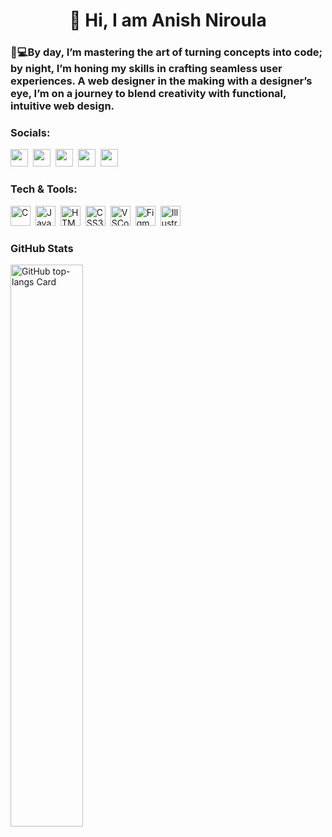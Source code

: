 <div id="toc">
  <ul align="center" style="list-style: none">
    <summary>
      <h1>
        👋 Hi, I am Anish Niroula
      </h1>
    </summary>
  </ul>
</div>

 **<h3 align="left">🎨💻By day, I’m mastering the art of turning concepts into code; by night, I’m honing my skills in crafting seamless user experiences. A web designer in the making with a designer’s eye, I’m on a journey to blend creativity with functional, intuitive web design.</h3>**
 
**<h3 align="left">Socials:</h3>** 
<p align="left"><a href="https://www.linkedin.com/in/anishniroula" target="_blank"><img src="https://img.shields.io/badge/LinkedIn-0077B5?style=for-the-badge&logo=linkedin&logoColor=white" height="28" style="margin-right: 4px"></a> <a href="https://www.instagram.com/anishniroulaxyz" target="_blank"><img src="https://img.shields.io/badge/Instagram-E4405F?style=for-the-badge&logo=instagram&logoColor=white" height="28" style="margin-right: 4px"></a> <a href="https://www.facebook.com/anishniroulaxyz" target="_blank"><img src="https://img.shields.io/badge/Facebook-1877F2?style=for-the-badge&logo=facebook&logoColor=white" height="28" style="margin-right: 4px"></a> <a href="https://www.behance.net/anishniroula" target="_blank"><img src="https://img.shields.io/badge/-Behance-blue?style=for-the-badge&logo=behance&logoColor=white" height="28" style="margin-right: 4px"></a> <a href="https://dribbble.com/anishniroula" target="_blank"><img src="https://img.shields.io/badge/Dribbble-EA4C89?style=for-the-badge&logo=dribbble&logoColor=white" height="28" style="margin-right: 4px"></a></p>


 **<h3 align="left">Tech & Tools:</h3>**

<p align="left"><img src="https://skillicons.dev/icons?i=c" height="32" alt="C" style="margin-right: 4px"> <img src="https://cdn.jsdelivr.net/gh/devicons/devicon/icons/javascript/javascript-original.svg" height="32" alt="JavaScript" style="margin-right: 4px"> <img src="https://cdn.jsdelivr.net/gh/devicons/devicon@latest/icons/html5/html5-original-wordmark.svg" height="32" alt="HTML5" style="margin-right: 4px"> <img src="https://cdn.jsdelivr.net/gh/devicons/devicon@latest/icons/css3/css3-original-wordmark.svg" height="32" alt="CSS3" style="margin-right: 4px"> <img src="https://cdn.jsdelivr.net/gh/devicons/devicon@latest/icons/vscode/vscode-original.svg" height="32" alt="VSCode" style="margin-right: 4px"> <img src="https://cdn.jsdelivr.net/gh/devicons/devicon@latest/icons/figma/figma-original.svg" height="32" alt="Figma" style="margin-right: 4px"> <img src="https://cdn.jsdelivr.net/gh/devicons/devicon@latest/icons/illustrator/illustrator-plain.svg" height="32" alt="Illustrator" style="margin-right: 4px"></p>

 **<h3 align="left">GitHub Stats</h3>**

<p align="left">
  <img width="48%" src="https://github-readme-stats.vercel.app/api/top-langs?username=anishniroula&theme=react&hide_title=false&layout=compact&langs_count=6&hide_progress=false&card_width=400" alt="GitHub top-langs Card" />
</p>

